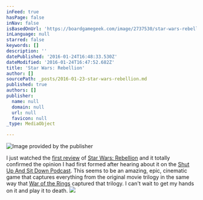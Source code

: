 ```yaml
---
inFeed: true
hasPage: false
inNav: false
isBasedOnUrl: 'https://boardgamegeek.com/image/2737530/star-wars-rebellion'
inLanguage: null
starred: false
keywords: []
description: ''
datePublished: '2016-01-24T16:48:33.530Z'
dateModified: '2016-01-24T16:47:52.682Z'
title: 'Star Wars: Rebellion'
author: []
sourcePath: _posts/2016-01-23-star-wars-rebellion.md
published: true
authors: []
publisher:
  name: null
  domain: null
  url: null
  favicon: null
_type: MediaObject

---
```

![Image provided by the publisher](https://s3-us-west-2.amazonaws.com/the-grid-img/p/a8d32a3ea6b86406ebd70580fa916359ac811c2c.png)

I just watched the [first review][0] of [Star Wars: Rebellion][1] and it totally confirmed the opinion I had first formed after hearing about it on the [Shut Up And Sit Down Podcast][2]. This seems to be an amazing, epic, cinematic game that captures everything from the original movie trilogy in the same way that [War of the Rings][3] captured that trilogy. I can't wait to get my hands on it and play it to death.
![](https://the-grid-user-content.s3-us-west-2.amazonaws.com/eda36493-92da-4c0d-a6cf-39b9a7b11db8.png)

[0]: https://www.youtube.com/watch?v=-zF6xDu4EG4
[1]: https://boardgamegeek.com/boardgame/187645/star-wars-rebellion
[2]: http://www.shutupandsitdown.com/podcast/episode/podcast-35/
[3]: https://boardgamegeek.com/boardgame/115746/war-ring-second-edition